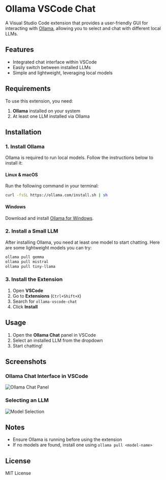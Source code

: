 # Ollama VSCode Chat

A Visual Studio Code extension that provides a user-friendly GUI for interacting with [Ollama](https://ollama.com), allowing you to select and chat with different local LLMs.

## Features

- Integrated chat interface within VSCode
- Easily switch between installed LLMs
- Simple and lightweight, leveraging local models

## Requirements

To use this extension, you need:

1. **Ollama** installed on your system  
2. At least one LLM installed via Ollama  

## Installation

### 1. Install Ollama

Ollama is required to run local models. Follow the instructions below to install it:

#### **Linux & macOS**
Run the following command in your terminal:

```sh
curl -fsSL https://ollama.com/install.sh | sh
```

#### **Windows**
Download and install [Ollama for Windows](https://ollama.com/download).

### 2. Install a Small LLM

After installing Ollama, you need at least one model to start chatting. Here are some lightweight models you can try:

```sh
ollama pull gemma
ollama pull mistral
ollama pull tiny-llama
```

### 3. Install the Extension

1. Open **VSCode**  
2. Go to **Extensions** (`Ctrl+Shift+X`)  
3. Search for `ollama-vscode-chat`  
4. Click **Install**  

## Usage

1. Open the **Ollama Chat** panel in VSCode  
2. Select an installed LLM from the dropdown  
3. Start chatting!  

## Screenshots

### Ollama Chat Interface in VSCode
![Ollama Chat Panel](https://i.ibb.co/cXDNzhz3/chat-panel.png)

### Selecting an LLM
![Model Selection](https://i.ibb.co/1GfqXJJN/model-selection.png)

## Notes

- Ensure Ollama is running before using the extension  
- If no models are found, install one using `ollama pull <model-name>`  

## License

MIT License
